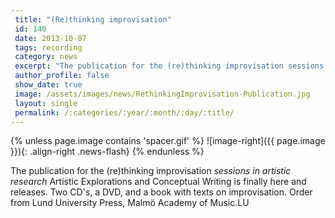 ```yaml
---
 title: "(Re)thinking improvisation"
 id: 140
 date: 2013-10-07
 tags: recording
 category: news
 excerpt: "The publication for the (re)thinking improvisation sessions in artistic research Artistic Explorations and Conceptual Writing is finally here and releases. Two CD's, a DVD, and a book with texts on im..."
 author_profile: false
 show_date: true
 image: /assets/images/news/RethinkingImprovisation-Publication.jpg
 layout: single
 permalink: /:categories/:year/:month/:day/:title/
---
```

{% unless page.image contains 'spacer.gif' %}
   ![image-right]({{ page.image }}){: .align-right .news-flash}
{% endunless %}

The publication for the (re)thinking improvisation <i>sessions in artistic research</i> Artistic Explorations and Conceptual Writing is finally here and releases. Two CD's, a DVD, and a book with texts on improvisation. Order from Lund University Press, Malmö Academy of Music.LU

